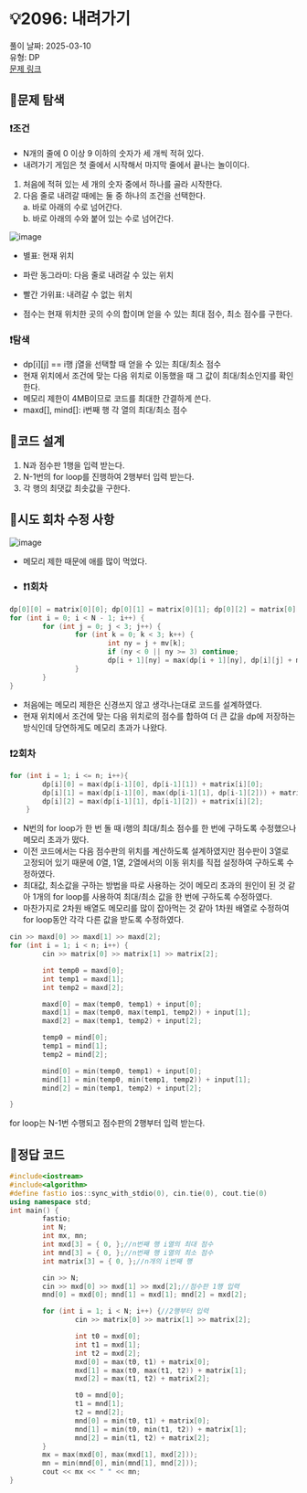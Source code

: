 # :bulb:2096: 내려가기  
풀이 날짜: 2025-03-10  
유형: DP  
[문제 링크](https://www.acmicpc.net/problem/2096)  

## :pushpin:문제 탐색
### :heavy_exclamation_mark:조건
* N개의 줄에 0 이상 9 이하의 숫자가 세 개씩 적혀 있다.
* 내려가기 게임은 첫 줄에서 시작해서 마지막 줄에서 끝나는 놀이이다.
1. 처음에 적혀 있는 세 개의 숫자 중에서 하나를 골라 시작한다.  
2. 다음 줄로 내려갈 때에는 둘 중 하나의 조건을 선택한다.  
   a. 바로 아래의 수로 넘어간다.   
   b. 바로 아래의 수와 붙어 있는 수로 넘어간다.  
  
![image](https://github.com/user-attachments/assets/eeac53ba-b993-4eaa-bbb2-40f392292721)
  
* 별표: 현재 위치
* 파란 동그라미: 다음 줄로 내려갈 수 있는 위치
* 빨간 가위표: 내려갈 수 없는 위치

* 점수는 현재 위치한 곳의 수의 합이며 얻을 수 있는 최대 점수, 최소 점수를 구한다.
### :heavy_exclamation_mark:탐색
* dp[i][j] == i행 j열을 선택할 때 얻을 수 있는 최대/최소 점수
* 현재 위치에서 조건에 맞는 다음 위치로 이동했을 때 그 값이 최대/최소인지를 확인한다.
* 메모리 제한이 4MB이므로 코드를 최대한 간결하게 쓴다.
* maxd[], mind[]: i번째 행 각 열의 최대/최소 점수

## :pushpin:코드 설계
1. N과 점수판 1행을 입력 받는다.
2. N-1번의 for loop를 진행하여 2행부터 입력 받는다.
3. 각 행의 최댓값 최솟값을 구한다.

## :pushpin:시도 회차 수정 사항
![image](https://github.com/user-attachments/assets/f9cbe3b9-4b79-4a43-ade2-aac63946d5eb)
* 메모리 제한 때문에 애를 많이 먹었다.
* ### :heavy_exclamation_mark:1회차
``` c++
dp[0][0] = matrix[0][0]; dp[0][1] = matrix[0][1]; dp[0][2] = matrix[0][2];
for (int i = 0; i < N - 1; i++) {
        for (int j = 0; j < 3; j++) {
                for (int k = 0; k < 3; k++) {
                        int ny = j + mv[k];
                        if (ny < 0 || ny >= 3) continue;
                        dp[i + 1][ny] = max(dp[i + 1][ny], dp[i][j] + matrix[i + 1][ny]);
                }
        }
}
```
* 처음에는 메모리 제한은 신경쓰지 않고 생각나는대로 코드를 설계하였다.
* 현재 위치에서 조건에 맞는 다음 위치로의 점수를 합하여 더 큰 값을 dp에 저장하는 방식인데 당연하게도 메모리 초과가 나왔다.

### :heavy_exclamation_mark:2회차
```c++
for (int i = 1; i <= n; i++){
        dp[i][0] = max(dp[i-1][0], dp[i-1][1]) + matrix[i][0];
        dp[i][1] = max(dp[i-1][0], max(dp[i-1][1], dp[i-1][2])) + matrix[i][1];
        dp[i][2] = max(dp[i-1][1], dp[i-1][2]) + matrix[i][2];
    }
```
* N번의 for loop가 한 번 돌 때 i행의 최대/최소 점수를 한 번에 구하도록 수정했으나 메모리 초과가 떴다.
* 이전 코드에서는 다음 점수판의 위치를 계산하도록 설계하였지만 점수판이 3열로 고정되어 있기 때문에 0열, 1열, 2열에서의 이동 위치를 직접 설정하여 구하도록 수정하였다.
* 최대값, 최소값을 구하는 방법을 따로 사용하는 것이 메모리 초과의 원인이 된 것 같아 1개의 for loop를 사용하여 최대/최소 값을 한 번에 구하도록 수정하였다.
* 마찬가지로 2차원 배열도 메모리를 많이 잡아먹는 것 같아 1차원 배열로 수정하여 for loop동안 각각 다른 값을 받도록 수정하였다.
```c++
cin >> maxd[0] >> maxd[1] >> maxd[2];
for (int i = 1; i < n; i++) {
        cin >> matrix[0] >> matrix[1] >> matrix[2];

        int temp0 = maxd[0];
        int temp1 = maxd[1];
        int temp2 = maxd[2];

        maxd[0] = max(temp0, temp1) + input[0];
        maxd[1] = max(temp0, max(temp1, temp2)) + input[1];
        maxd[2] = max(temp1, temp2) + input[2];

        temp0 = mind[0];
        temp1 = mind[1];
        temp2 = mind[2];

        mind[0] = min(temp0, temp1) + input[0];
        mind[1] = min(temp0, min(temp1, temp2)) + input[1];
        mind[2] = min(temp1, temp2) + input[2];

}
```
for loop는 N-1번 수행되고 점수판의 2행부터 입력 받는다.
## :pushpin:정답 코드
``` c++
#include<iostream>
#include<algorithm>
#define fastio ios::sync_with_stdio(0), cin.tie(0), cout.tie(0)
using namespace std;
int main() {
        fastio;
        int N;
        int mx, mn;
        int mxd[3] = { 0, };//n번째 행 i열의 최대 점수
        int mnd[3] = { 0, };//n번째 행 i열의 최소 점수
        int matrix[3] = { 0, };//n개의 i번째 행

        cin >> N;
        cin >> mxd[0] >> mxd[1] >> mxd[2];//점수판 1행 입력
        mnd[0] = mxd[0]; mnd[1] = mxd[1]; mnd[2] = mxd[2];

        for (int i = 1; i < N; i++) {//2행부터 입력
                cin >> matrix[0] >> matrix[1] >> matrix[2];

                int t0 = mxd[0];
                int t1 = mxd[1];
                int t2 = mxd[2];
                mxd[0] = max(t0, t1) + matrix[0];
                mxd[1] = max(t0, max(t1, t2)) + matrix[1];
                mxd[2] = max(t1, t2) + matrix[2];

                t0 = mnd[0];
                t1 = mnd[1];
                t2 = mnd[2];
                mnd[0] = min(t0, t1) + matrix[0];
                mnd[1] = min(t0, min(t1, t2)) + matrix[1];
                mnd[2] = min(t1, t2) + matrix[2];
        }
        mx = max(mxd[0], max(mxd[1], mxd[2]));
        mn = min(mnd[0], min(mnd[1], mnd[2]));
        cout << mx << " " << mn;
}
```
